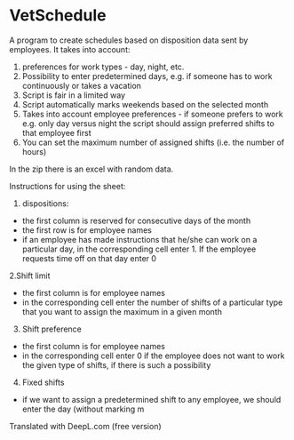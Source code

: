# VetSchedule
A program to create schedules based on disposition data sent by employees.
It takes into account:
1. preferences for work types - day, night, etc.
2. Possibility to enter predetermined days, e.g. if someone has to work continuously or takes a vacation
3. Script is fair in a limited way
4. Script automatically marks weekends based on the selected month
5. Takes into account employee preferences - if someone prefers to work e.g. only day versus night the script should assign preferred shifts to that employee first
6. You can set the maximum number of assigned shifts (i.e. the number of hours)

In the zip there is an excel with random data.

Instructions for using the sheet:
1. dispositions:
* the first column is reserved for consecutive days of the month
* the first row is for employee names
* if an employee has made instructions that he/she can work on a particular day, in the corresponding cell enter 1. If the employee requests time off on that day enter 0

2.Shift limit
* the first column is for employee names
* in the corresponding cell enter the number of shifts of a particular type that you want to assign the maximum in a given month

3. Shift preference
* the first column is for employee names
* in the corresponding cell enter 0 if the employee does not want to work the given type of shifts, if there is such a possibility

4. Fixed shifts
* if we want to assign a predetermined shift to any employee, we should enter the day (without marking m

Translated with DeepL.com (free version)
